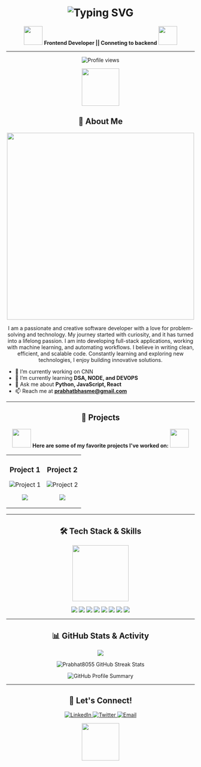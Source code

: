 <!-- Header with your name, title, and animated banner -->
<h1 align="center">
 <img src="https://readme-typing-svg.herokuapp.com?font=Fira+Code&size=28&duration=4000&pause=1000&color=FF6347&center=true&vCenter=true&width=439&lines=Hi+%F0%9F%91%8B%2C+I'm+Prabhat+Bhasme!;A+Frontend+Developer+%F0%9F%92%BB;Tech+Explorer+%E2%9C%85;Welcome+to+my+Profile!" alt="Typing SVG" />

</h1>

<p align="center">
  <img src="https://media.giphy.com/media/du3J3cXyzhj75IOgvA/giphy.gif" width="50">
  <strong>Frontend Developer || Conneting to backend</strong>
  <img src="https://media.giphy.com/media/du3J3cXyzhj75IOgvA/giphy.gif" width="50">
</p>

---

<!-- Profile views count and badges -->
<p align="center"> 
  <img src="https://komarev.com/ghpvc/?username=Prabhat8055&label=Profile%20views&color=FF6347&style=flat" alt="Profile views" />
</p>

<!-- Animated waving hand gif -->
<p align="center">
  <img src="https://media.giphy.com/media/hvRJCLFzcasrR4ia7z/giphy.gif" width="100"/>
</p>

<!-- About Me Section with GIF -->
<h2 align="center">🚀 About Me</h2>
<p align="center">
  <img src="https://media.giphy.com/media/RbDKaczqWovIugyJmW/giphy.gif" width="500"/>
</p>

<p align="center">
I am a passionate and creative software developer with a love for problem-solving and technology. My journey started with curiosity, and it has turned into a lifelong passion. I am into developing full-stack applications, working with machine learning, and automating workflows. I believe in writing clean, efficient, and scalable code. Constantly learning and exploring new technologies, I enjoy building innovative solutions.
</p>

- 🔭 I’m currently working on CNN
- 🌱 I’m currently learning **DSA, NODE, and DEVOPS**
- 💬 Ask me about **Python, JavaScript, React**
- 📫 Reach me at **prabhatbhasme@gmail.com**
---

<!-- Animated Projects Section -->
<h2 align="center">💼 Projects</h2>
<div align="center">
  <img src="https://media.giphy.com/media/3ohzdOrcdpiD26TPt6/giphy.gif" width="50">
  <strong>Here are some of my favorite projects I've worked on:</strong>
  <img src="https://media.giphy.com/media/3ohzdOrcdpiD26TPt6/giphy.gif" width="50">
</div>

<table align="center">
  <tr>
    <td width="50%">
      <h3 align="center">Project 1</h3>
      <img
        src="https://github-readme-stats.vercel.app/api/pin/?username=Prabhat8055&repo=GSAP_HandWritten_word_conversion_website&theme=radical"
        alt="Project 1"
      />
      <p align="center">
        <a
          href="https://github.com/Prabhat8055/GSAP_HandWritten_word_conversion_website"
          target="_blank"
        >
          <img
            src="https://img.shields.io/badge/-View%20Project-brightgreen?style=for-the-badge&logo=github&logoColor=white"
          />
        </a>
      </p>
    </td>
    <td width="50%">
      <h3 align="center">Project 2</h3>
      <img
        src="https://github-readme-stats.vercel.app/api/pin/?username=Prabhat8055&repo=ImageTextEval_Horizontal_Scroll&theme=radical"
        alt="Project 2"
      />
      <p align="center">
        <a
          href="https://github.com/your-username/project-2](https://github.com/Prabhat8055/ImageTextEval_Horizontal_Scroll"
          target="_blank"
        >
          <img
            src="https://img.shields.io/badge/-View%20Project-brightgreen?style=for-the-badge&logo=github&logoColor=white"
          />
        </a>
      </p>
    </td>
  </tr>
</table>

---

<!-- Animated Skills Section with icons and GIF -->
<h2 align="center">🛠 Tech Stack & Skills</h2>

<div align="center">
  <img src="https://media.giphy.com/media/SWoSkN6DxTszqIKEqv/giphy.gif" width="150" height="150">
</div>

<p align="center">
  <img src="https://img.shields.io/badge/-C++-00599C?style=for-the-badge&logo=c%2B%2B&logoColor=white" />
  <img src="https://img.shields.io/badge/-Python-3776AB?style=for-the-badge&logo=python&logoColor=white" />
  <img src="https://img.shields.io/badge/-JavaScript-F7DF1E?style=for-the-badge&logo=javascript&logoColor=white" />
  <img src="https://img.shields.io/badge/-React-61DAFB?style=for-the-badge&logo=react&logoColor=white" />
  <img src="https://img.shields.io/badge/-Node.js-339933?style=for-the-badge&logo=node.js&logoColor=white" />
  <img src="https://img.shields.io/badge/-MongoDB-47A248?style=for-the-badge&logo=mongodb&logoColor=white" />
  <img src="https://img.shields.io/badge/-MySQL-4479A1?style=for-the-badge&logo=mysql&logoColor=white" />
  <img src="https://img.shields.io/badge/-Flask-000000?style=for-the-badge&logo=flask&logoColor=white" />
</p>

---

<!-- GitHub Stats with Custom Theme and Animation -->
<h2 align="center">📊 GitHub Stats & Activity</h2>
<p align="center">
  <img src="https://github-readme-stats.vercel.app/api?username=Prabhat8055&show_icons=true&theme=radical&include_all_commits=true&count_private=true%22%20alt=%22Prabhat8055%20GitHub%20Stats" />
</p>

<p align="center">
  <img src="https://github-readme-streak-stats.herokuapp.com/?user=Prabhat8055&theme=radical" alt="Prabhat8055 GitHub Streak Stats" />
</p>

<p align="center">
  <img src="https://github-profile-summary-cards.vercel.app/api/cards/profile-details?username=Prabhat8055&theme=radical" alt="GitHub Profile Summary">
</p>

---

<!-- Contact Section with animated social media icons -->
<h2 align="center">🌟 Let's Connect!</h2>
<p align="center">
  <a href="https://www.linkedin.com/in/prabhat-bhasme-834b5b228/" target="_blank">
    <img src="https://img.shields.io/badge/LinkedIn-0A66C2?style=for-the-badge&logo=linkedin&logoColor=white" alt="LinkedIn" />
  </a>
  <a href="https://x.com/PrabhatBhasme" target="_blank">
    <img src="https://img.shields.io/badge/Twitter-1DA1F2?style=for-the-badge&logo=twitter&logoColor=white" alt="Twitter" />
  </a>
  <a href="prabhatbhasme@gmail.com">
    <img src="https://img.shields.io/badge/Email-D14836?style=for-the-badge&logo=gmail&logoColor=white" alt="Email" />
  </a>
</p>

<!-- Footer animation -->
<p align="center">
  <img src="https://media.giphy.com/media/jTNG3RF6EwbkpD4LZx/giphy.gif" width="100"/>
</p>

